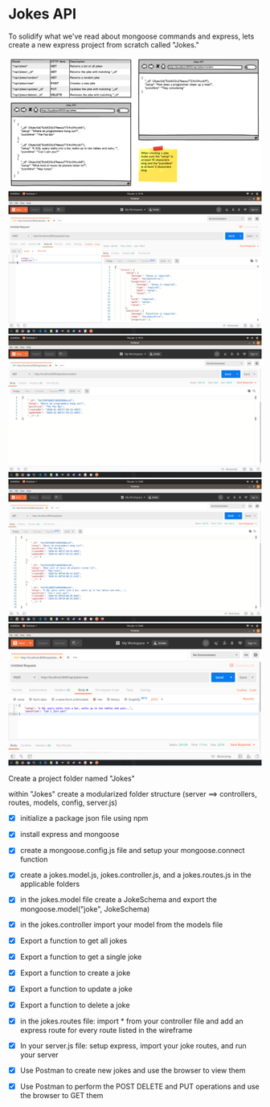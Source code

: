 # Jokes API

To solidify what we've read about mongoose commands and express, lets create a new express project from scratch called "Jokes."

![](<JokeAPI_(2).png>)
![](Screenshot_from_2020-01-09_13-19-59.png)
![](Screenshot_from_2020-01-09_13-13-59.png)
![](Screenshot_from_2020-01-09_13-09-27.png)
![](Screenshot_from_2020-01-09_13-06-32.png)

Create a project folder named "Jokes"

within "Jokes" create a modularized folder structure (server ==> controllers, routes, models, config, server.js)

- [x] initialize a package json file using npm

- [x] install express and mongoose

- [x] create a mongoose.config.js file and setup your mongoose.connect function

- [x] create a jokes.model.js, jokes.controller.js, and a jokes.routes.js in the applicable folders

- [x] in the jokes.model file create a JokeSchema and export the mongoose.model("joke", JokeSchema)

- [x] in the jokes.controller import your model from the models file

- [x] Export a function to get all jokes

- [x] Export a function to get a single joke

- [x] Export a function to create a joke

- [x] Export a function to update a joke

- [x] Export a function to delete a joke

- [x] in the jokes.routes file: import \* from your controller file and add an express route for every route listed in the wireframe

- [x] In your server.js file: setup express, import your joke routes, and run your server

- [x] Use Postman to create new jokes and use the browser to view them

- [x] Use Postman to perform the POST DELETE and PUT operations and use the browser to GET them
